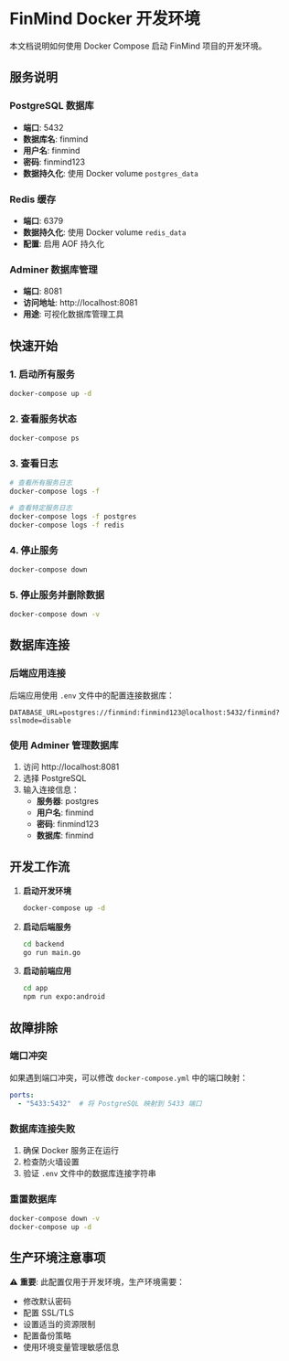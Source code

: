 # FinMind Docker 开发环境

本文档说明如何使用 Docker Compose 启动 FinMind 项目的开发环境。

## 服务说明

### PostgreSQL 数据库
- **端口**: 5432
- **数据库名**: finmind
- **用户名**: finmind
- **密码**: finmind123
- **数据持久化**: 使用 Docker volume `postgres_data`

### Redis 缓存
- **端口**: 6379
- **数据持久化**: 使用 Docker volume `redis_data`
- **配置**: 启用 AOF 持久化

### Adminer 数据库管理
- **端口**: 8081
- **访问地址**: http://localhost:8081
- **用途**: 可视化数据库管理工具

## 快速开始

### 1. 启动所有服务
```bash
docker-compose up -d
```

### 2. 查看服务状态
```bash
docker-compose ps
```

### 3. 查看日志
```bash
# 查看所有服务日志
docker-compose logs -f

# 查看特定服务日志
docker-compose logs -f postgres
docker-compose logs -f redis
```

### 4. 停止服务
```bash
docker-compose down
```

### 5. 停止服务并删除数据
```bash
docker-compose down -v
```

## 数据库连接

### 后端应用连接
后端应用使用 `.env` 文件中的配置连接数据库：
```
DATABASE_URL=postgres://finmind:finmind123@localhost:5432/finmind?sslmode=disable
```

### 使用 Adminer 管理数据库
1. 访问 http://localhost:8081
2. 选择 PostgreSQL
3. 输入连接信息：
   - **服务器**: postgres
   - **用户名**: finmind
   - **密码**: finmind123
   - **数据库**: finmind

## 开发工作流

1. **启动开发环境**
   ```bash
   docker-compose up -d
   ```

2. **启动后端服务**
   ```bash
   cd backend
   go run main.go
   ```

3. **启动前端应用**
   ```bash
   cd app
   npm run expo:android
   ```

## 故障排除

### 端口冲突
如果遇到端口冲突，可以修改 `docker-compose.yml` 中的端口映射：
```yaml
ports:
  - "5433:5432"  # 将 PostgreSQL 映射到 5433 端口
```

### 数据库连接失败
1. 确保 Docker 服务正在运行
2. 检查防火墙设置
3. 验证 `.env` 文件中的数据库连接字符串

### 重置数据库
```bash
docker-compose down -v
docker-compose up -d
```

## 生产环境注意事项

⚠️ **重要**: 此配置仅用于开发环境，生产环境需要：
- 修改默认密码
- 配置 SSL/TLS
- 设置适当的资源限制
- 配置备份策略
- 使用环境变量管理敏感信息